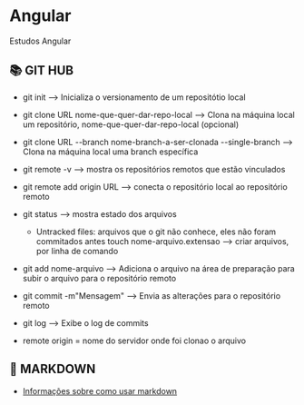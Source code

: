 # Angular
Estudos Angular

## 📚 GIT HUB

- git init -->  Inicializa o versionamento de um repositótio local
- git clone URL nome-que-quer-dar-repo-local --> Clona na máquina local um repositório, nome-que-quer-dar-repo-local (opcional)
- git clone URL --branch nome-branch-a-ser-clonada  --single-branch --> Clona na máquina local uma branch específica

- git remote -v --> mostra os repositórios remotos que estão vinculados

- git remote add origin URL --> conecta o repositório local ao repositório remoto

- git status --> mostra estado dos arquivos
    - Untracked files: arquivos que o git não conhece, eles não foram commitados antes
touch nome-arquivo.extensao --> criar arquivos, por linha de comando

- git add nome-arquivo --> Adiciona o arquivo na área de preparação para subir o arquivo para o repositório remoto

- git commit -m"Mensagem" --> Envia as alterações para o repositório remoto

- git log --> Exibe o log de commits


- remote origin = nome do servidor onde foi clonao o arquivo

## 📑 MARKDOWN
- [Informações sobre como usar markdown](https://docs.github.com/pt/get-started/writing-on-github/working-with-advanced-formatting/organizing-information-with-tables)

